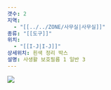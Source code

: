 ```yaml
---
갯수: 2
지역:
  - "[[../../ZONE/사무실|사무실]]"
종류: "[[도구]]"
위치:
  - "[[I-J|I-J]]"
상세위치: 흰색 정리 박스
설명: 사생활 보호필름 1 일반 3
---
```


![](http://192.168.50.22/devices/250221_IMG_0001.jpg)
